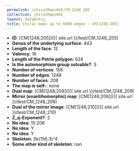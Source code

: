 ```yaml
--- 
 permalink: /chiralMaps6kE/CM_1248_205 
 collection: chiralMaps6kE
 layout: dataEntry
 title: Chiral maps up to 6000 edges - CM[1248;205]
---
```


- **ID**: [CM[1248;205]]({{ site.url }}/test/CM_1248_205)
- **Genus of the underlying surface**: 443
- **Length of the face**: 12
- **Valency**: 16
- **Length of the Petrie polygon**: 624
- **Is the automorphism group solvable?**: S
- **Number of vertices**: 156
- **Number of edges**: 1248
- **Number of faces**: 208
- **The map is self-**: none
- **Dual map**: [CM[1248;209]]({{ site.url }}/test/CM_1248_209)
- **Mirror (enantihomorphic) map**: [CM[1248;206]]({{ site.url }}/test/CM_1248_206)
- **Dual of the mirror image**: [CM[1248;210]]({{ site.url }}/test/CM_1248_210)
- **Z_q-Exponent?**: 2
- **No idea**:  15:206
- **No idea**: Y
- **No idea**: Y
- **Skeleton**: Sk(156;3)^4
- **Some other kind of skeleton**: nan
